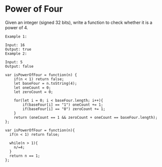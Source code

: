 # Power of Four

Given an integer (signed 32 bits), write a function to check whether it is a power of 4.

```
Example 1:

Input: 16
Output: true
Example 2:

Input: 5
Output: false
```

```
var isPowerOfFour = function(n) {
    if(n < 1) return false;
    let baseFour = n.toString(4);
    let oneCount = 0;
    let zeroCount = 0;

    for(let i = 0; i < baseFour.length; i++){
        if(baseFour[i] == "1") oneCount += 1;
        if(baseFour[i] == "0") zeroCount += 1;
    }
    return (oneCount == 1 && zeroCount + oneCount == baseFour.length);
};

var isPowerOfFour = function(n){
  if(n < 1) return false;

  while(n > 1){
    n/=4;
  }
  return n == 1;
};
```
